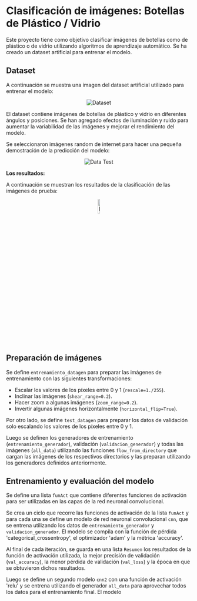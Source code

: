 # Clasificación de imágenes: Botellas de Plástico / Vidrio

Este proyecto tiene como objetivo clasificar imágenes de botellas como de plástico o de vidrio utilizando algoritmos de aprendizaje automático. Se ha creado un dataset artificial para entrenar el modelo.

## Dataset

A continuación se muestra una imagen del dataset artificial utilizado para entrenar el modelo:

<p align="center">
  <img src="https://i.postimg.cc/rsKxywrB/dataset-artificial.png" alt="Dataset">
</p>

El dataset contiene imágenes de botellas de plástico y vidrio en diferentes ángulos y posiciones. Se han agregado efectos de iluminación y ruido para aumentar la variabilidad de las imágenes y mejorar el rendimiento del modelo.

Se seleccionaron imágenes random de internet para hacer una pequeña demostración de la predicción del modelo:

<p align="center">
  <img src="https://i.postimg.cc/PJXdsSCJ/data-test.png" alt="Data Test">
</p>

**Los resultados:**

A continuación se muestran los resultados de la clasificación de las imágenes de prueba:

<p align="center">
  <img src="https://i.postimg.cc/90LCWy9p/resultados.png" alt="Resultados" width="10%">
</p>

## Preparación de imágenes

Se define `entrenamiento_datagen` para preparar las imágenes de entrenamiento con las siguientes transformaciones:
- Escalar los valores de los píxeles entre 0 y 1 (`rescale=1./255`).
- Inclinar las imágenes (`shear_range=0.2`).
- Hacer zoom a algunas imágenes (`zoom_range=0.2`).
- Invertir algunas imágenes horizontalmente (`horizontal_flip=True`).

Por otro lado, se define `test_datagen` para preparar los datos de validación solo escalando los valores de los píxeles entre 0 y 1.

Luego se definen los generadores de entrenamiento (`entrenamiento_generador`), validación (`validacion_generador`) y todas las imágenes (`all_data`) utilizando las funciones `flow_from_directory` que cargan las imágenes de los respectivos directorios y las preparan utilizando los generadores definidos anteriormente.

## Entrenamiento y evaluación del modelo

Se define una lista `funAct` que contiene diferentes funciones de activación para ser utilizadas en las capas de la red neuronal convolucional.

Se crea un ciclo que recorre las funciones de activación de la lista `funAct` y para cada una se define un modelo de red neuronal convolucional `cnn`, que se entrena utilizando los datos de `entrenamiento_generador` y `validacion_generador`. El modelo se compila con la función de pérdida 'categorical_crossentropy', el optimizador 'adam' y la métrica 'accuracy'.

Al final de cada iteración, se guarda en una lista `Resumen` los resultados de la función de activación utilizada, la mejor precisión de validación (`val_accuracy`), la menor pérdida de validación (`val_loss`) y la época en que se obtuvieron dichos resultados.

Luego se define un segundo modelo `cnn2` con una función de activación 'relu' y se entrena utilizando el generador `all_data` para aprovechar todos los datos para el entrenamiento final. El modelo
